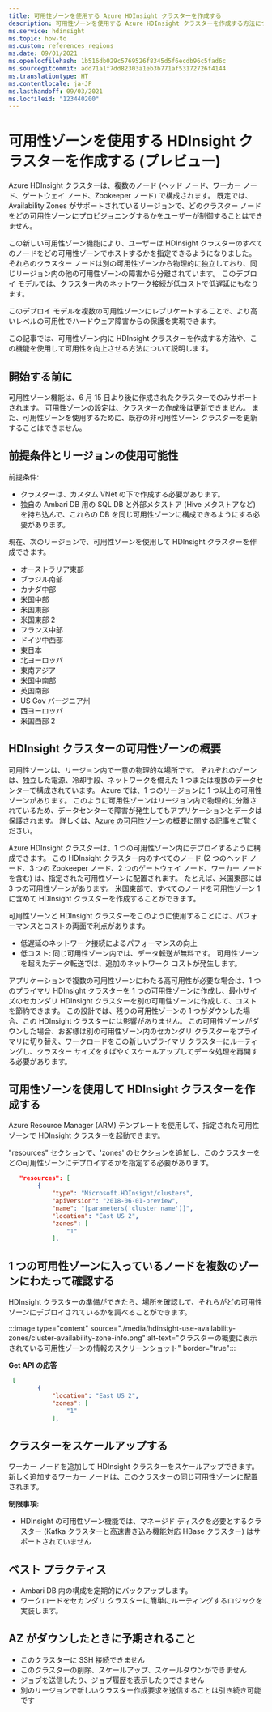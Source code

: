 ```yaml
---
title: 可用性ゾーンを使用する Azure HDInsight クラスターを作成する
description: 可用性ゾーンを使用する Azure HDInsight クラスターを作成する方法について説明します。
ms.service: hdinsight
ms.topic: how-to
ms.custom: references_regions
ms.date: 09/01/2021
ms.openlocfilehash: 1b516db029c5769526f8345d5f6ecdb96c5fad6c
ms.sourcegitcommit: add71a1f7dd82303a1eb3b771af53172726f4144
ms.translationtype: HT
ms.contentlocale: ja-JP
ms.lasthandoff: 09/03/2021
ms.locfileid: "123440200"
---
```

# <a name="create-an-hdinsight-cluster-that-uses-availability-zones-preview"></a>可用性ゾーンを使用する HDInsight クラスターを作成する (プレビュー)

Azure HDInsight クラスターは、複数のノード (ヘッド ノード、ワーカー ノード、ゲートウェイ ノード、Zookeeper ノード) で構成されます。 既定では、Availability Zones がサポートされているリージョンで、どのクラスター ノードをどの可用性ゾーンにプロビジョニングするかをユーザーが制御することはできません。 

この新しい可用性ゾーン機能により、ユーザーは HDInsight クラスターのすべてのノードをどの可用性ゾーンでホストするかを指定できるようになりました。 それらのクラスター ノードは別の可用性ゾーンから物理的に独立しており、同じリージョン内の他の可用性ゾーンの障害から分離されています。 このデプロイ モデルでは、クラスター内のネットワーク接続が低コストで低遅延にもなります。 

このデプロイ モデルを複数の可用性ゾーンにレプリケートすることで、より高いレベルの可用性でハードウェア障害からの保護を実現できます。

この記事では、可用性ゾーン内に HDInsight クラスターを作成する方法や、この機能を使用して可用性を向上させる方法について説明します。 

## <a name="before-you-begin"></a>開始する前に
可用性ゾーン機能は、6 月 15 日より後に作成されたクラスターでのみサポートされます。 可用性ゾーンの設定は、クラスターの作成後は更新できません。 また、可用性ゾーンを使用するために、既存の非可用性ゾーン クラスターを更新することはできません。

## <a name="prerequisites-and-region-availability"></a>前提条件とリージョンの使用可能性
前提条件:

 - クラスターは、カスタム VNet の下で作成する必要があります。 
 - 独自の Ambari DB 用の SQL DB と外部メタストア (Hive メタストアなど) を持ち込んで、これらの DB を同じ可用性ゾーンに構成できるようにする必要があります。 

現在、次のリージョンで、可用性ゾーンを使用して HDInsight クラスターを作成できます。

 - オーストラリア東部
 - ブラジル南部
 - カナダ中部
 - 米国中部
 - 米国東部
 - 米国東部 2
 - フランス中部
 - ドイツ中西部
 - 東日本
 - 北ヨーロッパ
 - 東南アジア
 - 米国中南部
 - 英国南部
 - US Gov バージニア州
 - 西ヨーロッパ
 - 米国西部 2

## <a name="overview-of-availability-zones-for-hdinsight-clusters"></a>HDInsight クラスターの可用性ゾーンの概要

可用性ゾーンは、リージョン内で一意の物理的な場所です。 それぞれのゾーンは、独立した電源、冷却手段、ネットワークを備えた 1 つまたは複数のデータセンターで構成されています。 Azure では、1 つのリージョンに 1 つ以上の可用性ゾーンがあります。 このように可用性ゾーンはリージョン内で物理的に分離されているため、データセンターで障害が発生してもアプリケーションとデータは保護されます。 詳しくは、[Azure の可用性ゾーンの概要](../availability-zones/az-overview.md)に関する記事をご覧ください。

Azure HDInsight クラスターは、1 つの可用性ゾーン内にデプロイするように構成できます。 この HDInsight クラスター内のすべてのノード (2 つのヘッド ノード、3 つの Zookeeper ノード、2 つのゲートウェイ ノード、ワーカー ノードを含む) は、指定された可用性ゾーンに配置されます。  たとえば、米国東部には 3 つの可用性ゾーンがあります。 米国東部で、すべてのノードを可用性ゾーン 1 に含めて HDInsight クラスターを作成することができます。 

可用性ゾーンと HDInsight クラスターをこのように使用することには、パフォーマンスとコストの両面で利点があります。 

 - 低遅延のネットワーク接続によるパフォーマンスの向上
 - 低コスト: 同じ可用性ゾーン内では、データ転送が無料です。 可用性ゾーンを超えたデータ転送では、追加のネットワーク コストが発生します。 

アプリケーションで複数の可用性ゾーンにわたる高可用性が必要な場合は、1 つのプライマリ HDInsight クラスターを 1 つの可用性ゾーンに作成し、最小サイズのセカンダリ HDInsight クラスターを別の可用性ゾーンに作成して、コストを節約できます。 この設計では、残りの可用性ゾーンの 1 つがダウンした場合、この HDInsight クラスターには影響がありません。 この可用性ゾーンがダウンした場合、お客様は別の可用性ゾーン内のセカンダリ クラスターをプライマリに切り替え、ワークロードをこの新しいプライマリ クラスターにルーティングし、クラスター サイズをすばやくスケールアップしてデータ処理を再開する必要があります。   

## <a name="create-an-hdinsight-cluster-using-availability-zone"></a>可用性ゾーンを使用して HDInsight クラスターを作成する
Azure Resource Manager (ARM) テンプレートを使用して、指定された可用性ゾーンで HDInsight クラスターを起動できます。 

"resources" セクションで、'zones' のセクションを追加し、このクラスターをどの可用性ゾーンにデプロイするかを指定する必要があります。 

```json
   "resources": [
        {
            "type": "Microsoft.HDInsight/clusters",
            "apiVersion": "2018-06-01-preview",
            "name": "[parameters('cluster name')]",
            "location": "East US 2",
            "zones": [
                "1"
            ],
```
 
## <a name="verify-nodes-within-one-availability-zone-across-zones"></a>1 つの可用性ゾーンに入っているノードを複数のゾーンにわたって確認する
HDInsight クラスターの準備ができたら、場所を確認して、それらがどの可用性ゾーンにデプロイされているかを調べることができます。

:::image type="content" source="./media/hdinsight-use-availability-zones/cluster-availability-zone-info.png" alt-text="クラスターの概要に表示されている可用性ゾーンの情報のスクリーンショット" border="true":::

**Get API の応答** 

```json
 [
        {
            "location": "East US 2",
            "zones": [
                "1"
            ],
```

## <a name="scale-up-the-cluster"></a>クラスターをスケールアップする
ワーカー ノードを追加して HDInsight クラスターをスケールアップできます。 新しく追加するワーカー ノードは、このクラスターの同じ可用性ゾーンに配置されます。 

**制限事項**: 

 - HDInsight の可用性ゾーン機能では、マネージド ディスクを必要とするクラスター (Kafka クラスターと高速書き込み機能対応 HBase クラスター) はサポートされていません 

## <a name="best-practices"></a>ベスト プラクティス

 - Ambari DB 内の構成を定期的にバックアップします。 
 - ワークロードをセカンダリ クラスターに簡単にルーティングするロジックを実装します。

## <a name="when-az-goes-down-what-to-expect"></a>AZ がダウンしたときに予期されること
 - このクラスターに SSH 接続できません
 - このクラスターの削除、スケールアップ、スケールダウンができません
 - ジョブを送信したり、ジョブ履歴を表示したりできません
 - 別のリージョンで新しいクラスター作成要求を送信することは引き続き可能です